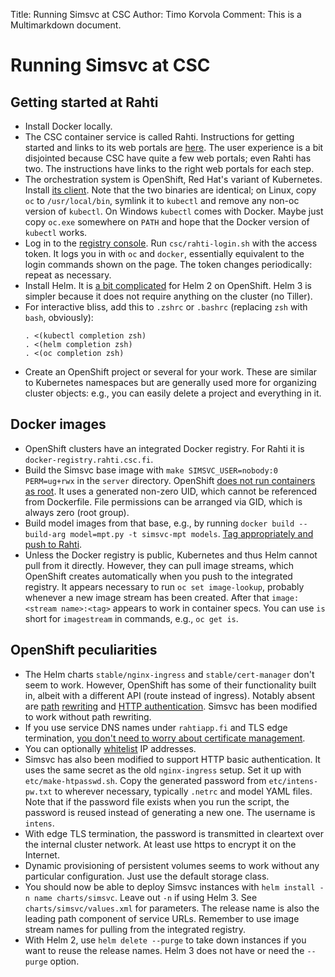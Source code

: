Title: Running Simsvc at CSC
Author: Timo Korvola
Comment: This is a Multimarkdown document.

# Running Simsvc at CSC

## Getting started at Rahti

- Install Docker locally.
- The CSC container service is called Rahti.  Instructions for getting
  started and links to its web portals are
  [here](https://rahti.csc.fi).  The user experience is a bit
  disjointed because CSC have quite a few web portals; even Rahti has
  two.  The instructions have links to the right web portals for each step.
- The orchestration system is OpenShift, Red Hat's variant of
  Kubernetes.  Install [its
  client](https://github.com/openshift/origin/releases).  Note that
  the two binaries are identical; on Linux, copy `oc` to
  `/usr/local/bin`, symlink it to `kubectl` and remove any non-oc
  version of `kubectl`.  On Windows `kubectl` comes with Docker.
  Maybe just copy `oc.exe` somewhere on `PATH` and hope that the Docker
  version of `kubectl` works.
- Log in to the [registry console][].  Run `csc/rahti-login.sh`
  with the access token.  It logs you in with `oc` and `docker`,
  essentially equivalent to the login commands shown on the page.
  The token changes periodically: repeat as necessary.
- Install Helm.  It is [a bit
  complicated](https://blog.openshift.com/getting-started-helm-openshift/)
  for Helm 2 on OpenShift.  Helm 3 is simpler because it does not
  require anything on the cluster (no Tiller).
- For interactive bliss, add this to `.zshrc` or `.bashrc` (replacing
  `zsh` with `bash`, obviously):
    ```
    . <(kubectl completion zsh)
    . <(helm completion zsh)
    . <(oc completion zsh)
    ```
- Create an OpenShift project or several for your work.  These are
  similar to Kubernetes namespaces but are generally used more for
  organizing cluster objects: e.g., you can easily delete a project
  and everything in it.

## Docker images

- OpenShift clusters have an integrated Docker registry.  For Rahti
  it is `docker-registry.rahti.csc.fi`.
- Build the Simsvc base image with `make SIMSVC_USER=nobody:0
  PERM=ug+rwx` in the `server` directory.  OpenShift [does not run
  containers as root][img-guide].  It uses a generated non-zero UID,
  which cannot be referenced from Dockerfile.  File permissions can be
  arranged via GID, which is always zero (root group).
- Build model images from that base, e.g., by running `docker build
  --build-arg model=mpt.py -t simsvc-mpt models`.  [Tag appropriately
  and push to Rahti][registry console].
- Unless the Docker registry is public, Kubernetes and thus Helm
  cannot pull from it directly.  However, they can pull image
  streams, which OpenShift creates automatically when you push to the
  integrated registry.  It appears necessary to run `oc set
  image-lookup`, probably whenever a new image stream has been
  created.  After that `image: <stream name>:<tag>` appears to
  work in container specs.  You can use `is` short for `imagestream`
  in commands, e.g., `oc get is`.
  
## OpenShift peculiarities

- The Helm charts `stable/nginx-ingress` and `stable/cert-manager`
  don't seem to work.  However, OpenShift has some of their
  functionality built in, albeit with a different API (route instead
  of ingress).  Notably absent are [path][rewrite1]
  [rewriting][rewrite2] and [HTTP authentication][auth].  Simsvc
  has been modified to work without path rewriting.
- If you use service DNS names under `rahtiapp.fi` and TLS edge
  termination, [you don't need to worry about certificate
  management][sec-routes].
- You can optionally [whitelist][] IP addresses.
- Simsvc has also been modified to support HTTP basic authentication.
  It uses the same secret as the old `nginx-ingress` setup.  Set it up
  with `etc/make-htpasswd.sh`.  Copy the generated password from
  `etc/intens-pw.txt` to wherever necessary, typically `.netrc` and
  model YAML files.  Note that if the password file exists when you
  run the script, the password is reused instead of generating a new one.
  The username is `intens`.
- With edge TLS termination, the password is transmitted in cleartext
  over the internal cluster network.  At least use https to encrypt it
  on the Internet.
- Dynamic provisioning of persistent volumes seems to work without any
  particular configuration.  Just use the default storage class. 
- You should now be able to deploy Simsvc instances with `helm install
  -n name charts/simsvc`.  Leave out `-n` if using Helm 3.  See
  `charts/simsvc/values.xml` for parameters.  The release name is also
  the leading path component of service URLs.  Remember to use image
  stream names for pulling from the integrated registry.
- With Helm 2, use `helm delete --purge` to take down instances if you
  want to reuse the release names.  Helm 3 does not have or need the
  `--purge` option.

[registry console]: https://registry-console.rahti.csc.fi/registry
[img-guide]: https://docs.openshift.com/container-platform/3.11/creating_images/guidelines.html
[rewrite1]: https://github.com/openshift/origin/issues/19501
[rewrite2]: https://github.com/openshift/origin/issues/20474
[auth]: https://github.com/openshift/origin/issues/20324
[sec-routes]: https://rahti.csc.fi/usage/security-guide/#securing-routes
[whitelist]: https://rahti.csc.fi/tutorials/elemental_tutorial/#route
